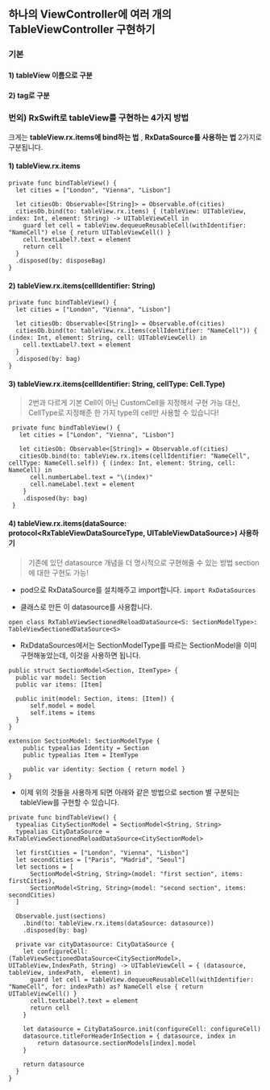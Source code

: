 ## 하나의 ViewController에 여러 개의 TableViewController 구현하기

### 기본
#### 1) tableView 이름으로 구분
#### 2) tag로 구분

### 번외) RxSwift로 tableView를 구현하는 4가지 방법
크게는 **tableView.rx.items에 bind하는 법** , **RxDataSource를 사용하는 법** 2가지로 구분됩니다.  

#### 1) tableView.rx.items
```
private func bindTableView() {
  let cities = ["London", "Vienna", "Lisbon"]

  let citiesOb: Observable<[String]> = Observable.of(cities)
  citiesOb.bind(to: tableView.rx.items) { (tableView: UITableView, index: Int, element: String) -> UITableViewCell in
    guard let cell = tableView.dequeueReusableCell(withIdentifier: "NameCell") else { return UITableViewCell() }
    cell.textLabel?.text = element
    return cell
  }
  .disposed(by: disposeBag)
}
```

#### 2) tableView.rx.items(cellIdentifier: String)
```
private func bindTableView() {
  let cities = ["London", "Vienna", "Lisbon"]
  
  let citiesOb: Observable<[String]> = Observable.of(cities)
  citiesOb.bind(to: tableView.rx.items(cellIdentifier: "NameCell")) { (index: Int, element: String, cell: UITableViewCell) in
    cell.textLabel?.text = element
  }
  .disposed(by: bag)
}
```

#### 3) tableView.rx.items(cellIdentifier: String, cellType: Cell.Type)
> 2번과 다르게 기본 Cell이 아닌 CustomCell을 지정해서 구현 가능
> 대신, CellType로 지정해준 한 가지 type의 cell만 사용할 수 있습니다!  
```
 private func bindTableView() {
   let cities = ["London", "Vienna", "Lisbon"]
   
   let citiesOb: Observable<[String]> = Observable.of(cities)
   citiesOb.bind(to: tableView.rx.items(cellIdentifier: "NameCell", cellType: NameCell.self)) { (index: Int, element: String, cell: NameCell) in
      cell.numberLabel.text = "\(index)"
      cell.nameLabel.text = element
    }
    .disposed(by: bag)
 }
```

#### 4) tableView.rx.items(dataSource: protocol<RxTableViewDataSourceType, UITableViewDataSource>) 사용하기
> 기존에 있던 datasource 개념을 더 명시적으로 구현해줄 수 있는 방법
> section에 대한 구현도 가능!

- pod으로 RxDataSource를 설치해주고 import합니다.
`import RxDataSources`  

- 클래스로 만든 이 datasource를 사용합니다.
````
open class RxTableViewSectionedReloadDataSource<S: SectionModelType>: TableViewSectionedDataSource<S>
````

- RxDdataSources에서는 SectionModelType를 따르는 SectionModel을 이미 구현해놓았는데, 이것을 사용하면 됩니다.  
```
public struct SectionModel<Section, ItemType> {
  public var model: Section
  public var items: [Item]

  public init(model: Section, items: [Item]) {
      self.model = model
      self.items = items
  }
}

extension SectionModel: SectionModelType {
    public typealias Identity = Section
    public typealias Item = ItemType
    
    public var identity: Section { return model }
}
```

- 이제 위의 것들을 사용하게 되면 아래와 같은 방법으로 section 별 구분되는 tableView를 구현할 수 있습니다.  
````
private func bindTableView() {
  typealias CitySectionModel = SectionModel<String, String>
  typealias CityDataSource = RxTableViewSectionedReloadDataSource<CitySectionModel>
  
  let firstCities = ["London", "Vienna", "Lisbon"]
  let secondCities = ["Paris", "Madrid", "Seoul"]
  let sections = [
      SectionModel<String, String>(model: "first section", items: firstCities),
      SectionModel<String, String>(model: "second section", items: secondCities)
  ]
  
  Observable.just(sections)
    .bind(to: tableView.rx.items(dataSource: datasource))
    .disposed(by: bag)
  
  private var cityDatasource: CityDataSource {
    let configureCell: (TableViewSectionedDataSource<CitySectionModel>, UITableView,IndexPath, String) -> UITableViewCell = { (datasource, tableView, indexPath,  element) in
      guard let cell = tableView.dequeueReusableCell(withIdentifier: "NameCell", for: indexPath) as? NameCell else { return UITableViewCell() }
      cell.textLabel?.text = element
      return cell
    }
  
    let datasource = CityDataSource.init(configureCell: configureCell)
    datasource.titleForHeaderInSection = { datasource, index in
        return datasource.sectionModels[index].model
    }
    
    return datasource
  }
}
````

